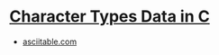 # [Character Types Data in C](https://youtu.be/80bBBMeK3bk)

- [asciitable.com](https://www.asciitable.com/)
